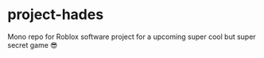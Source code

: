 # project-hades
Mono repo for Roblox software project for a upcoming super cool but super secret game 😎
